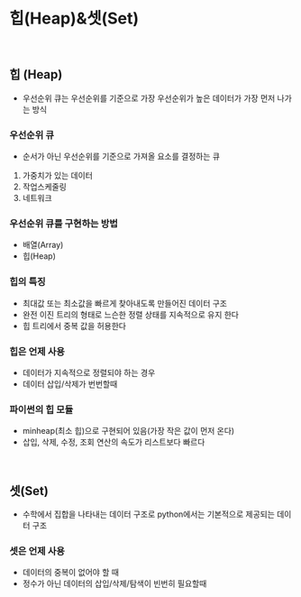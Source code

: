 # 힙(Heap)&셋(Set)

<br/>

## 힙 (Heap)
- 우선순위 큐는 우선순위를 기준으로 가장 우선순위가 높은 데이터가 가장 먼저 나가는 방식

### 우선순위 큐
- 순서가 아닌 우선순위를 기준으로 가져올 요소를 결정하는 큐
1. 가중치가 있는 데이터
2. 작업스케줄링
3. 네트워크

### 우선순위 큐를 구현하는 방법
- 배열(Array)
- 힙(Heap)

### 힙의 특징
- 최대값 또는 최소값을 빠르게 찾아내도록 만들어진 데이터 구조
- 완전 이진 트리의 형태로 느슨한 정렬 상태를 지속적으로 유지 한다
- 힙 트리에서 중복 값을 허용한다

### 힙은 언제 사용
- 데이터가 지속적으로 정렬되야 하는 경우
- 데이터 삽입/삭제가 번번할때

### 파이썬의 힙 모듈
- minheap(최소 힙)으로 구현되어 있음(가장 작은 값이 먼저 온다)
- 삽입, 삭제, 수정, 조회 연산의 속도가 리스트보다 빠르다

<br/>

## 셋(Set)
- 수학에서 집합을 나타내는 데이터 구조로 python에서는 기본적으로 제공되는 데이터 구조

### 셋은 언제 사용  
- 데이터의 중복이 없어야 할 때
- 정수가 아닌 데이터의 삽입/삭제/탐색이 빈번히 필요할때
